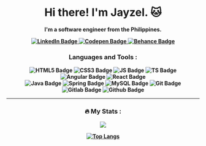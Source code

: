<div id="header" align="center">
<!--  <img src="https://media4.giphy.com/media/3o85xyGspig9UUbHc4/giphy.gif?cid=790b7611e835d53430a0ab12e7884e5849c4b4070102651c&rid=giphy.gif&ct=g" width="150"> -->
 <div id="badges">
 <h1><b>Hi there! I'm Jayzel. 🐱<b></h1>
  <p> I'm a software engineer from the Philippines.</p>
  <a href="https://www.linkedin.com/in/jayzel-ann-g-202aa8202/">
    <img src="https://img.shields.io/badge/LinkedIn-blue?style=for-the-badge&logo=linkedin&logoColor=white"  alt="LinkedIn Badge"/>
  </a>
  <a href="your-codepen-URL">
    <img src="https://img.shields.io/badge/Codepen-yellow?style=for-the-badge&logo=codepen&logoColor=white" alt="Codepen Badge"/>
  </a>
  <a href="your-tbehance-URL">
    <img src="https://img.shields.io/badge/Behance-gray?style=for-the-badge&logo=behance&logoColor=white" alt="Behance Badge"/>
  </a>
</div>
  
### <b> Languages and Tools <b> :

<div>
 <img src="https://img.shields.io/badge/HTML5-coral?style=for-the-badge&logo=html5&logoColor=white"  alt="HTML5 Badge"/>
 <img src="https://img.shields.io/badge/CSS3-coral?style=for-the-badge&logo=css3&logoColor=white"  alt="CSS3 Badge"/>
 <img src="https://img.shields.io/badge/Javascript-coral?style=for-the-badge&logo=javascript&logoColor=white"  alt="JS Badge"/>
 <img src="https://img.shields.io/badge/Typescript-coral?style=for-the-badge&logo=typescript&logoColor=white"  alt="TS Badge"/>
 <img src="https://img.shields.io/badge/Angular-coral?style=for-the-badge&logo=angular&logoColor=white"  alt="Angular Badge"/>
 <img src="https://img.shields.io/badge/React-coral?style=for-the-badge&logo=react&logoColor=white"  alt="React Badge"/>
 <br>
 <img src="https://img.shields.io/badge/Java-coral?style=for-the-badge&logo=java8&logoColor=white"  alt="Java Badge"/>
 <img src="https://img.shields.io/badge/Spring-coral?style=for-the-badge&logo=spring&logoColor=white"  alt="Spring Badge"/>
 <img src="https://img.shields.io/badge/MySQL-coral?style=for-the-badge&logo=spring&logoColor=white"  alt="MySQL Badge"/>
 <img src="https://img.shields.io/badge/Git-coral?style=for-the-badge&logo=git&logoColor=white"  alt="Git Badge"/>
 <img src="https://img.shields.io/badge/Gitlab-coral?style=for-the-badge&logo=gitlab&logoColor=white"  alt="Gitlab Badge"/>
 <img src="https://img.shields.io/badge/Github-coral?style=for-the-badge&logo=github&logoColor=white"  alt="Github Badge"/>
</div>

<hr>

<!-- <img src="https://media3.giphy.com/media/cEnL5xAQZINAk/giphy.gif?cid=790b7611997884811f0413e34670af9057bf8829ee266b10&rid=giphy.gif&ct=g">

<img src="https://media0.giphy.com/media/CjgNRG8CufDwA83jB6/giphy.gif?cid=ecf05e47py7rs2jsnirqk4rvs4ppuyufjbzmhgye8jpji3y9&rid=giphy.gif&ct=g"> -->

### <b>🔥 My Stats : </b>

<span><a href="https://git.io/streak-stats"><img src="https://github-readme-streak-stats.herokuapp.com?user=jzlvibora&theme=tokyonight"/></a></span>

<span>[![Top Langs](https://github-readme-stats.vercel.app/api/top-langs/?username=jzlvibora&layout=compact&theme=tokyonight)](https://github.com/jzlvibora/github-readme-stats)</span>

</div>
